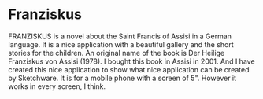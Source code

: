 # Franziskus
FRANZISKUS is a novel about the Saint Francis of Assisi in a German language. It is a nice application with a beautiful gallery and the short stories for the children. An original name of the book is Der Heilige Franziskus von Assisi (1978). I bought this book in Assisi in 2001. And I have created this nice application to show what nice application can be created by Sketchware. It is for a mobile phone with a screen of 5". However it works in every screen, I think.
